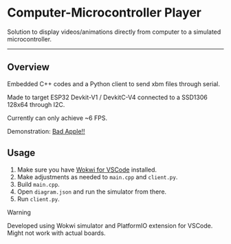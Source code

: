 # Computer-Microcontroller Player 

Solution to display videos/animations directly from computer to a simulated microcontroller. 

---

## Overview

Embedded C++ codes and a Python client to send xbm files through serial.

Made to target ESP32 Devkit-V1 / DevkitC-V4 connected to a SSD1306 128x64 through I2C.

Currently can only achieve ~6 FPS.

Demonstration: [Bad Apple!!](https://www.youtube.com/watch?v=zMEHnW_Ern8&t=1s)

## Usage 

1. Make sure you have [Wokwi for VSCode](https://docs.wokwi.com/vscode/getting-started) installed. 
2. Make adjustments as needed to `main.cpp` and `client.py`.
3. Build `main.cpp`.
4. Open `diagram.json` and run the simulator from there.
5. Run `client.py`.

> [!warning]
> Developed using Wokwi simulator and PlatformIO extension for VSCode. Might not work with actual boards.
